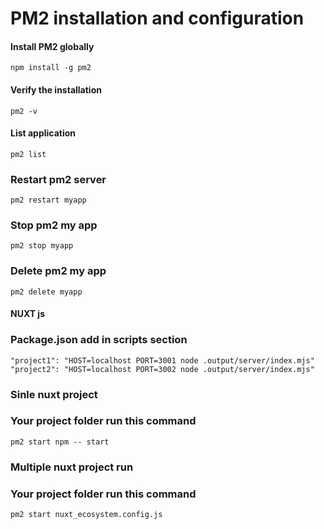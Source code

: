 # PM2 installation and configuration


#### Install PM2 globally

`npm install -g pm2`

#### Verify the installation

`pm2 -v`


#### List application

`pm2 list`


### Restart pm2 server

`pm2 restart myapp`


### Stop pm2 my app

`pm2 stop myapp`

### Delete pm2 my app

`pm2 delete myapp`


#### NUXT js 

### Package.json add in scripts section

`"project1": "HOST=localhost PORT=3001 node .output/server/index.mjs"`
`"project2": "HOST=localhost PORT=3002 node .output/server/index.mjs"`


### Sinle nuxt project 

### Your project folder run this command

`pm2 start npm -- start`

### Multiple nuxt project run

### Your project folder run this command

`pm2 start nuxt_ecosystem.config.js`


